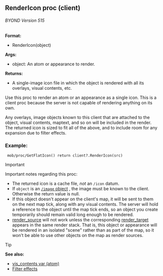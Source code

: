 ## RenderIcon proc (client) 
###### BYOND Version 515


**Format:**
+   RenderIcon(object)

**Args:**
+   object: An atom or appearance to render.

**Returns:**
+   A single-image icon file in which the object is rendered with all
    its overlays, visual contents, etc.


Use this proc to render an atom or an appearance as a single
icon. This is a client proc because the server is not capable of
rendering anything on its own. 

Any overlays, image objects
known to this client that are attached to the object, visual contents,
maptext, and so on will be included in the render. The returned icon is
sized to fit all of the above, and to include room for any expansion due
to filter effects.

### Example:

```dm
 mob/proc/GetFlatIcon() return client?.RenderIcon(src)
```
> [!IMPORTANT]   
> Important notes regarding this proc:
> -   The returned icon is a cache file, *not* an `/icon` datum.
> -   If `object` is an [`/image` object](/ref/image.md) , the image must be known to the client. Otherwise the return value is null.
> -   If this object doesn\'t appear on the client\'s map, it will be sent to them on the next map tick, along with any visual contents. The server will hold a reference to the object until the map tick ends, so an object you create temporarily should remain valid long enough to be rendered.
> -   [render_source](/ref/atom/var/render_source.md)  will not work unless the corresponding [render_target](/ref/atom/var/render_target.md) appears in the same render stack. That is, this object or appearance will be rendered in an isolated "scene" rather than as part of the map, so it won't be able to use other objects on the map as render sources.

> [!TIP] 
> **See also:**
> +   [vis_contents var (atom)](/ref/atom/var/vis_contents.md) 
> +   [Filter effects](/ref/notes/filters.md) 